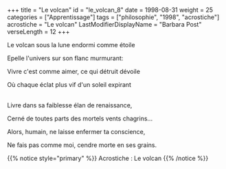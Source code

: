 +++
title = "Le volcan"
id = "le_volcan_8"
date = 1998-08-31
weight = 25
categories = ["Apprentissage"]
tags = ["philosophie", "1998", "acrostiche"]
acrostiche = "Le volcan"
LastModifierDisplayName = "Barbara Post"
verseLength = 12
+++

Le volcan sous la lune endormi comme étoile

Epelle l'univers sur son flanc murmurant:

Vivre c'est comme aimer, ce qui détruit dévoile

Où chaque éclat plus vif d'un soleil expirant

 \
Livre dans sa faiblesse élan de renaissance,

Cerné de toutes parts des mortels vents chagrins...

Alors, humain, ne laisse enfermer ta conscience,

Ne fais pas comme moi, cendre morte en ses grains.

{{% notice style="primary" %}}
Acrostiche : Le volcan
{{% /notice %}}
